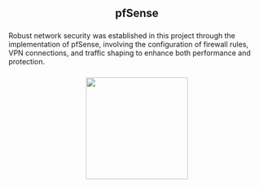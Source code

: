 <h2 align="center" font-family='Edu SA Beginner', cursive;>pfSense</h2>

###

<p align="left">Robust network security was established in this project through the implementation of pfSense, involving the configuration of firewall rules, VPN connections, and traffic shaping to enhance both performance and protection.</p>

###

<div align="center">
  <img height="200" src=""/>
</div>

###
